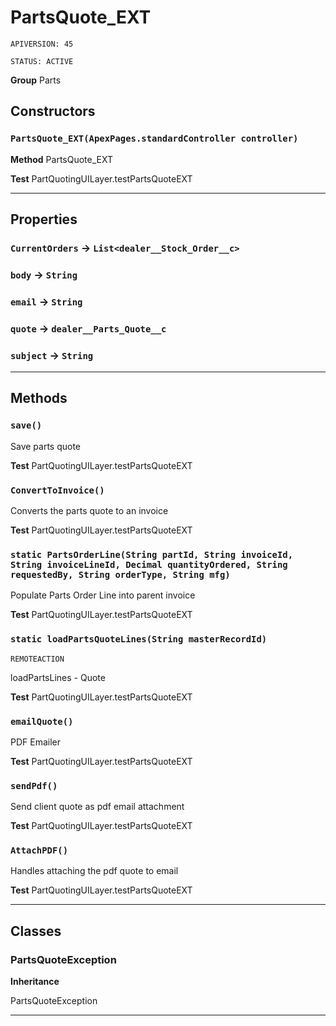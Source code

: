 # PartsQuote_EXT

`APIVERSION: 45`

`STATUS: ACTIVE`



**Group** Parts

## Constructors
### `PartsQuote_EXT(ApexPages.standardController controller)`

**Method** PartsQuote_EXT


**Test** PartQuotingUILayer.testPartsQuoteEXT

---
## Properties

### `CurrentOrders` → `List<dealer__Stock_Order__c>`


### `body` → `String`


### `email` → `String`


### `quote` → `dealer__Parts_Quote__c`


### `subject` → `String`


---
## Methods
### `save()`

Save parts quote


**Test** PartQuotingUILayer.testPartsQuoteEXT

### `ConvertToInvoice()`

Converts the parts quote to an invoice


**Test** PartQuotingUILayer.testPartsQuoteEXT

### `static PartsOrderLine(String partId, String invoiceId, String invoiceLineId, Decimal quantityOrdered, String requestedBy, String orderType, String mfg)`

Populate Parts Order Line into parent invoice


**Test** PartQuotingUILayer.testPartsQuoteEXT

### `static loadPartsQuoteLines(String masterRecordId)`

`REMOTEACTION`

loadPartsLines - Quote


**Test** PartQuotingUILayer.testPartsQuoteEXT

### `emailQuote()`

PDF Emailer


**Test** PartQuotingUILayer.testPartsQuoteEXT

### `sendPdf()`

Send client quote as pdf email attachment


**Test** PartQuotingUILayer.testPartsQuoteEXT

### `AttachPDF()`

Handles attaching the pdf quote to email


**Test** PartQuotingUILayer.testPartsQuoteEXT

---
## Classes
### PartsQuoteException

**Inheritance**

PartsQuoteException


---
